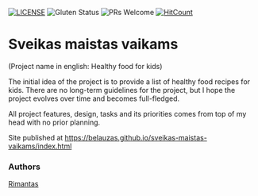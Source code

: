 [![LICENSE](https://img.shields.io/badge/license-MIT-blue.svg?style=flat-square)](https://github.com/belauzas/sveikas-maistas-vaikams/blob/master/LICENSE.md)
![Gluten Status](https://img.shields.io/badge/Gluten-Free-green.svg)
![PRs Welcome](https://img.shields.io/badge/PRs-welcome-brightgreen.svg)
[![HitCount](http://hits.dwyl.com/belauzas/sveikas-maistas-vaikams.svg)](http://hits.dwyl.com/belauzas/sveikas-maistas-vaikams)

# Sveikas maistas vaikams

(Project name in english: Healthy food for kids)

The initial idea of the project is to provide a list of healthy food recipes for kids. There are no long-term guidelines for the project, but I hope the project evolves over time and becomes full-fledged.

All project features, design, tasks and its priorities comes from top of my head with no prior planning.

Site published at https://belauzas.github.io/sveikas-maistas-vaikams/index.html

### Authors
[Rimantas](https://github.com/belauzas)
